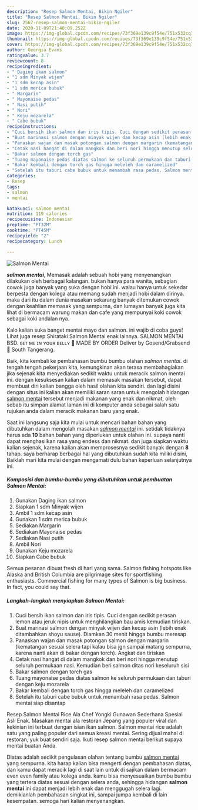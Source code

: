 ```yaml
---
description: "Resep Salmon Mentai, Bikin Ngiler"
title: "Resep Salmon Mentai, Bikin Ngiler"
slug: 2567-resep-salmon-mentai-bikin-ngiler
date: 2020-11-09T21:40:09.252Z
image: https://img-global.cpcdn.com/recipes/73f369e139c9f54e/751x532cq70/salmon-mentai-foto-resep-utama.jpg
thumbnail: https://img-global.cpcdn.com/recipes/73f369e139c9f54e/751x532cq70/salmon-mentai-foto-resep-utama.jpg
cover: https://img-global.cpcdn.com/recipes/73f369e139c9f54e/751x532cq70/salmon-mentai-foto-resep-utama.jpg
author: Georgia Evans
ratingvalue: 3.7
reviewcount: 8
recipeingredient:
- " Daging ikan salmon"
- "1 sdm Minyak wijen"
- "1 sdm kecap asin"
- "1 sdm merica bubuk"
- " Margarin"
- " Mayonaise pedas"
- " Nasi putih"
- " Nori"
- " Keju mozarela"
- " Cabe bubuk"
recipeinstructions:
- "Cuci bersih ikan salmon dan iris tipis. Cuci dengan sedikit perasan lemon atau jeruk nipis untuk menghilangkan bau amis kemudian tiriskan."
- "Buat marinasi salmon dengan minyak wijen dan kecap asin (lebih enak ditambahkan shoyu sause). Diamkan 30 menit hingga bumbu meresap"
- "Panaskan wajan dan masak potongan salmon dengan margarin (kematangan sesuai selera tapi kalau bisa jgn sampai matang sempurna, karena nanti akan di bakar dengan torch). Angkat dan tiriskan"
- "Cetak nasi hangat di dalam mangkok dan beri nori hingga menutup seluruh permukaan nasi. Kemudian beri salmon ditas nori keseluruh sisi"
- "Bakar salmon dengan torch gas"
- "Tuang mayonaise pedas diatas salmon ke seluruh permukaan dan taburi dengan keju mozarela"
- "Bakar kembali dengan torch gas hingga meleleh dan caramelized"
- "Setelah itu taburi cabe bubuk untuk menambah rasa pedas. Salmon mentai siap disantap"
categories:
- Resep
tags:
- salmon
- mentai

katakunci: salmon mentai 
nutrition: 119 calories
recipecuisine: Indonesian
preptime: "PT32M"
cooktime: "PT45M"
recipeyield: "2"
recipecategory: Lunch

---
```



![Salmon Mentai](https://img-global.cpcdn.com/recipes/73f369e139c9f54e/751x532cq70/salmon-mentai-foto-resep-utama.jpg)

<b><i>salmon mentai</i></b>, Memasak adalah sebuah hobi yang menyenangkan dilakukan oleh berbagai kalangan. bukan hanya para wanita, sebagian cowok juga banyak yang suka dengan hobi ini. walau hanya untuk sekedar berpesta dengan kolega atau memang sudah menjadi hobi dalam dirinya. maka dari itu dalam dunia masakan sekarang banyak ditemukan cowok dengan keahlian memasak yang sempurna, dan lumayan banyak juga kita lihat di bermacam warung makan dan cafe yang mempunyai koki cowok sebagai koki andalan nya.

Kalo kalian suka banget mentai mayo dan salmon. ini wajib di coba guys! Lihat juga resep Shirataki Salmon Mentai enak lainnya. SALMON MENTAI BSD. ɢᴇᴛ ᴍᴇ ɪɴ ʏᴏᴜʀ ʙᴇʟʟʏ 🤤 MADE BY ORDER Deliver by Gosend/Grabsend 📍 South Tangerang.

Baik, kita kembali ke pembahasan bumbu bumbu olahan <i>salmon mentai</i>. di tengah tengah pekerjaan kita, kemungkinan akan terasa membahagiakan jika sejenak kita menyediakan sedikit waktu untuk meracik salmon mentai ini. dengan kesuksesan kalian dalam memasak masakan tersebut, dapat membuat diri kalian bangga oleh hasil olahan kita sendiri. dan lagi disini dengan situs ini kalian akan memiliki saran saran untuk mengolah hidangan <u>salmon mentai</u> tersebut menjadi makanan yang enak dan nikmat, oleh sebab itu simpan alamat laman ini di komputer anda sebagai salah satu rujukan anda dalam meracik makanan baru yang enak.


Saat ini langsung saja kita mulai untuk mencari bahan bahan yang dibutuhkan dalam mengolah masakan <u><i>salmon mentai</i></u> ini. setidak tidaknya harus ada <b>10</b> bahan bahan yang diperlukan untuk olahan ini. supaya nanti dapat menghasilkan rasa yang endess dan nikmat. dan juga siapkan waktu kalian sejenak, karena kalian akan memprosesnya sedikit banyak dengan <b>8</b> tahap. saya berharap berbagai hal yang dibutuhkan sudah kita miliki disini, Baiklah mari kita mulai dengan mengamati dulu bahan keperluan selanjutnya ini.

<!--inarticleads1-->

##### Komposisi dan bumbu-bumbu yang dibutuhkan untuk pembuatan Salmon Mentai:

1. Gunakan  Daging ikan salmon
1. Siapkan 1 sdm Minyak wijen
1. Ambil 1 sdm kecap asin
1. Gunakan 1 sdm merica bubuk
1. Sediakan  Margarin
1. Sediakan  Mayonaise pedas
1. Sediakan  Nasi putih
1. Ambil  Nori
1. Gunakan  Keju mozarela
1. Siapkan  Cabe bubuk


Semua pesanan dibuat fresh di hari yang sama. Salmon fishing hotspots like Alaska and British Columbia are pilgrimage sites for sportfishing enthusiasts. Commercial fishing for many types of Salmon is big business. In fact, you could say that. 

<!--inarticleads2-->

##### Langkah-langkah menyiapkan Salmon Mentai:

1. Cuci bersih ikan salmon dan iris tipis. Cuci dengan sedikit perasan lemon atau jeruk nipis untuk menghilangkan bau amis kemudian tiriskan.
1. Buat marinasi salmon dengan minyak wijen dan kecap asin (lebih enak ditambahkan shoyu sause). Diamkan 30 menit hingga bumbu meresap
1. Panaskan wajan dan masak potongan salmon dengan margarin (kematangan sesuai selera tapi kalau bisa jgn sampai matang sempurna, karena nanti akan di bakar dengan torch). Angkat dan tiriskan
1. Cetak nasi hangat di dalam mangkok dan beri nori hingga menutup seluruh permukaan nasi. Kemudian beri salmon ditas nori keseluruh sisi
1. Bakar salmon dengan torch gas
1. Tuang mayonaise pedas diatas salmon ke seluruh permukaan dan taburi dengan keju mozarela
1. Bakar kembali dengan torch gas hingga meleleh dan caramelized
1. Setelah itu taburi cabe bubuk untuk menambah rasa pedas. Salmon mentai siap disantap


Resep Salmon Mentai Rice Ala Chef Yongki Gunawan Sederhana Spesial Asli Enak. Masakan mentai ala restoran Jepang yang populer viral dan kekinian ini terbuat dengan isian ikan salmon. Salmon mentai rice adalah satu yang paling populer dari semua kreasi mentai. Sering dijual mahal di restoran, yuk buat sendiri saja. Ikuti resep salmon mentai berikut supaya mentai buatan Anda. 

Diatas adalah sedikit pengulasan olahan tentang bumbu <u>salmon mentai</u> yang sempurna. kita harap kalian bisa mengerti dengan pembahasan diatas, dan kamu dapat meracik lagi di saat lain untuk di sajikan dalam bermacam even even family atau kolega anda. kamu bisa menyesuaikan bumbu bumbu yang tertera diatas sesuai dengan selera anda, sehingga hidangan <b>salmon mentai</b> ini dapat menjadi lebih enak dan menggugah selera lagi. demikianlah pembahasan singkat ini, sampai jumpa kembali di lain kesempatan. semoga hari kalian menyenangkan.
